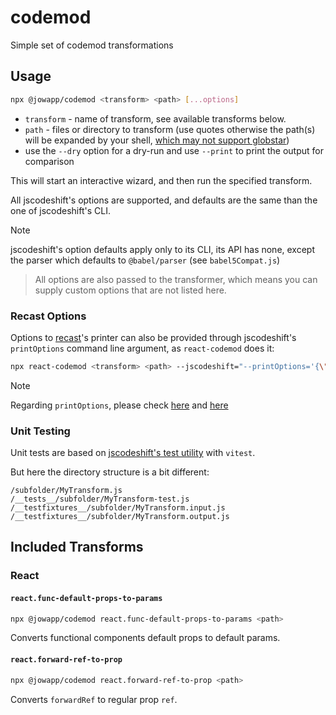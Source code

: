 # codemod

Simple set of codemod transformations

## Usage

```sh
npx @jowapp/codemod <transform> <path> [...options]
```

- `transform` - name of transform, see available transforms below.
- `path` - files or directory to transform (use quotes otherwise the path(s) will be expanded by your shell, [which may not support globstar](https://medium.com/@jakubsynowiec/you-should-always-quote-your-globs-in-npm-scripts-621887a2a784))
- use the `--dry` option for a dry-run and use `--print` to print the output for comparison

This will start an interactive wizard, and then run the specified transform.

All jscodeshift's options are supported, and defaults are the same than the one of jscodeshift's CLI.

> [!NOTE]
> jscodeshift's option defaults apply only to its CLI, its API has none, except the parser which defaults to `@babel/parser` (see `babel5Compat.js`)

> All options are also passed to the transformer, which means you can supply custom options that are not listed here.

### Recast Options

Options to [recast](https://github.com/benjamn/recast)'s printer can also be provided through jscodeshift's `printOptions` command line argument, as `react-codemod` does it:

```sh
npx react-codemod <transform> <path> --jscodeshift="--printOptions='{\"tabWidth\":2}'"
```

> [!NOTE]
> Regarding `printOptions`, please check [here](https://github.com/jowapp/codemod/pull/3#issuecomment-2108375648) and [here](https://github.com/jowapp/codemod/pull/3#discussion_r1599700243)

### Unit Testing

Unit tests are based on [jscodeshift's test utility](https://github.com/facebook/jscodeshift?tab=readme-ov-file#unit-testing) with `vitest`.

But here the directory structure is a bit different:

```
/subfolder/MyTransform.js
/__tests__/subfolder/MyTransform-test.js
/__testfixtures__/subfolder/MyTransform.input.js
/__testfixtures__/subfolder/MyTransform.output.js
```

## Included Transforms

### React

#### `react.func-default-props-to-params`

```sh
npx @jowapp/codemod react.func-default-props-to-params <path>
```

Converts functional components default props to default params.

#### `react.forward-ref-to-prop`

```sh
npx @jowapp/codemod react.forward-ref-to-prop <path>
```

Converts `forwardRef` to regular prop `ref`.

